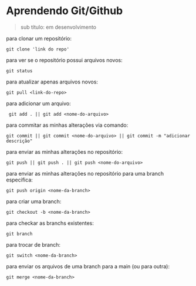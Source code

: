 # Aprendendo Git/Github

>sub título: em desenvolvimento

para clonar um repositório:
```
git clone 'link do repo'
```

para ver se o repositório possui arquivos novos: 
```
git status
```

para atualizar apenas arquivos novos:
```
git pull <link-do-repo>
```

para adicionar um arquivo:
```
 git add . || git add <nome-do-arquivo>
```

para commitar as minhas alterações via comando:
```
git commit || git commit <nome-do-arquivo> || git commit -m "adicionar descrição"
```

para enviar as minhas alterações no repositório:
```
git push || git push . || git push <nome-do-arquivo>
```

para enviar as minhas alterações no repositório para uma branch especifica:
```
git push origin <nome-da-branch>
```

para criar uma branch:
```
git checkout -b <nome-da-branch>
```

para checkar as branchs existentes:
```
git branch
```

para trocar de branch:
```
git switch <nome-da-branch>
```

para enviar os arquivos de uma branch para a main (ou para outra):
```
git merge <nome-da-branch>
```